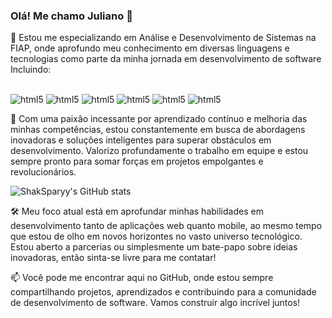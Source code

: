 ### Olá! Me chamo Juliano 👋

👋 Estou me especializando em Análise e Desenvolvimento de Sistemas na FIAP, onde aprofundo meu conhecimento em diversas linguagens e tecnologias como parte da minha jornada em desenvolvimento de software Incluindo:

<div style="display: inline-block"><br/>
    <img align="center" alt="html5" src="https://img.shields.io/badge/HTML5-E34F26?style=for-the-badge&logo=html5&logoColor=white" />
</div>
<div style="display: inline-block"><br/>
    <img align="center" alt="html5" src="https://img.shields.io/badge/CSS3-1572B6?style=for-the-badge&logo=css3&logoColor=white" />
</div>
<div style="display: inline-block"><br/>
    <img align="center" alt="html5" src="https://img.shields.io/badge/JavaScript-F7DF1E?style=for-the-badge&logo=javascript&logoColor=black" />
</div>
<div style="display: inline-block"><br/>
    <img align="center" alt="html5" src="https://img.shields.io/badge/Python-3776AB?style=for-the-badge&logo=python&logoColor=white" />
</div>
<div style="display: inline-block"><br/>
    <img align="center" alt="html5" src="https://img.shields.io/badge/Java-ED8B00?style=for-the-badge&logo=openjdk&logoColor=white" />
</div>

<div style="display: inline-block"><br/>
    <img align="center" alt="html5" src="https://img.shields.io/badge/Bootstrap-563D7C?style=for-the-badge&logo=bootstrap&logoColor=white" />
</div>


<br>

🌟 Com uma paixão incessante por aprendizado contínuo e melhoria das minhas competências, estou constantemente em busca de abordagens inovadoras e soluções inteligentes para superar obstáculos em desenvolvimento. Valorizo profundamente o trabalho em equipe e estou sempre pronto para somar forças em projetos empolgantes e revolucionários.

![ShakSparyy's GitHub stats](https://github-readme-stats.vercel.app/api?username=ShakSparyy&show_icons=true&theme=transparent)

🛠️ Meu foco atual está em aprofundar minhas habilidades em desenvolvimento tanto de aplicações web quanto mobile, ao mesmo tempo que estou de olho em novos horizontes no vasto universo tecnológico. Estou aberto a parcerias ou simplesmente um bate-papo sobre ideias inovadoras, então sinta-se livre para me contatar!

📫 Você pode me encontrar aqui no GitHub, onde estou sempre compartilhando projetos, aprendizados e contribuindo para a comunidade de desenvolvimento de software. Vamos construir algo incrível juntos!